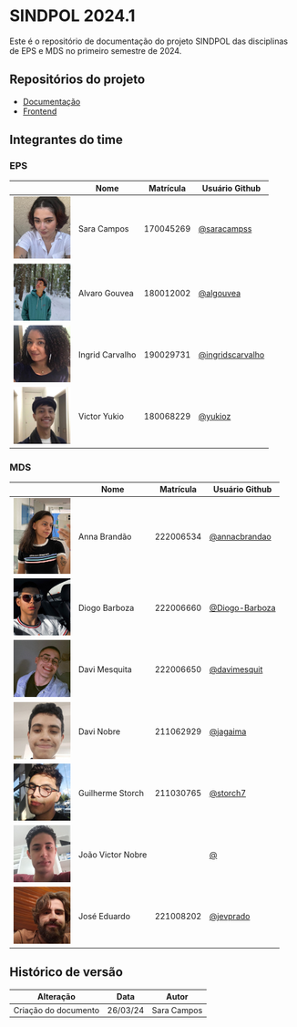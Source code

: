 # SINDPOL 2024.1

Este é o repositório de documentação do projeto SINDPOL das disciplinas de EPS e MDS no primeiro semestre de 2024. 

## Repositórios do projeto

- [Documentação](https://github.com/fga-eps-mds/2024.1-SINDPOL-DOC)
- [Frontend](https://github.com/fga-eps-mds/2024.1-SINDPOL-Front)

## Integrantes do time

### EPS

|                                                                              | Nome               | Matrícula | Usuário Github                                                             |
| - | - | - | - |
| <img src="./assets/sara.jpeg" width="100">    | Sara Campos       | 170045269 | [@saracampss](https://github.com/saracampss) |
| <img src="./assets/alvaro.jpeg" width="100">    | Alvaro Gouvea       | 180012002 | [@algouvea](https://github.com/algouvea) |
| <img src="./assets/ingrid.jpeg" width="100">    | Ingrid Carvalho       | 190029731 | [@ingridscarvalho](https://github.com/ingridscarvalho) |
| <img src="./assets/yukio.jpeg" width="100">    | Victor Yukio       | 180068229 | [@yukioz](https://github.com/yukioz) |

### MDS

|                                                                              | Nome               | Matrícula | Usuário Github                                                             |
| - | - | - | - |
| <img src="./assets/anna.jpeg" width="100">    | Anna Brandão       | 222006534 | [@annacbrandao](https://github.com/annacbrandao) |
| <img src="./assets/diogo.jpeg" width="100">    | Diogo Barboza       | 222006660 | [@Diogo-Barboza](https://github.com/Diogo-Barboza) |
| <img src="./assets/dmesquita.jpeg" width="100">    | Davi Mesquita       | 222006650 | [@davimesquit](https://github.com/davimesquit) |
| <img src="./assets/dnobre.jpeg" width="100">    | Davi Nobre       | 211062929 | [@jagaima](https://github.com/jagaima) |
| <img src="./assets/guilherme.jpeg" width="100">    | Guilherme Storch       | 211030765 | [@storch7](https://github.com/storch7) |
| <img src="./assets/joao.jpeg" width="100">    | João Victor Nobre       |  | [@](https://github.com/) |
| <img src="./assets/jose.jpeg" width="100">    | José Eduardo       | 221008202 | [@jevprado](https://github.com/jevprado) |


## Histórico de versão

| Alteração | Data | Autor | 
| - | - | - |
| Criação do documento | 26/03/24 | Sara Campos |